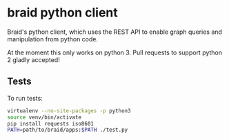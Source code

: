 # braid python client

Braid's python client, which uses the REST API to enable graph queries and manipulation from python code.

At the moment this only works on python 3. Pull requests to support python 2 gladly accepted!

## Tests

To run tests:

```bash
virtualenv --no-site-packages -p python3
source venv/bin/activate
pip install requests iso8601
PATH=path/to/braid/apps:$PATH ./test.py
```
